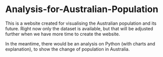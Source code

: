 # Analysis-for-Australian-Population
This is a website created for visualising the Australian population and its future. Right now only the dataset is available, but that will be adjusted further when we have more time to create the website.

In the meantime, there would be an analysis on Python (with charts and explanation), to show the change of population in Australia.
